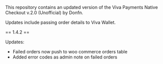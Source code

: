 This repository contains an updated version of the Viva Payments Native Checkout v.2.0 (Unofficial) by Donfn.

Updates include passing order details to Viva Wallet.

== 1.4.2 ==

Updates:

- Failed orders now push to woo commerce orders table
- Added error codes as admin note on failed orders